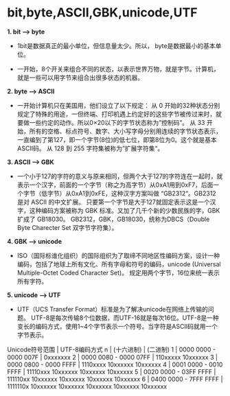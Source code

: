 # bit,byte,ASCII,GBK,unicode,UTF

**1. bit --> byte**

- 1bit是数据真正的最小单位，但信息量太少。所以，
    byte是数据最小的基本单位。

- 一开始，8个开关来组合不同的状态，以表示世界万物，就是字节。计算机，就是一些可以用字节来组合出很多状态的机器。

**2. byte --> ASCII**

- 一开始计算机只在美国用，他们设立了以下规定：
   从 0 开始的32种状态分别规定了特殊的用途，一但终端、打印机遇上约定好的这些字节被传过来时，就要做一些约定的动作。所以0×20以下的字节状态称为”控制码”。
   从 33 开始，所有的空格、标点符号、数字、大小写字母分别用连续的字节状态表示，一直编到了第127，即一个字节(8位)的低七位，即第8位为0。这个就是基本ASCII码。
   从 128 到 255 字符集被称为”扩展字符集“。

**3. ASCII --> GBK**

- 一个小于127的字符的意义与原来相同，但两个大于127的字符连在一起时，就表示一个汉字，前面的一个字节（称之为高字节）从0xA1用到0xF7，后面一个字节（低字节）从0xA1到0xFE，这种汉字方案叫做 “GB2312“。GB2312 是对 ASCII 的中文扩展。
  只要第一个字节是大于127就固定表示这是一个汉字，这种编码方案被称为 GBK 标准。又加了几千个新的少数民族的字，GBK扩成了 GB18030。
  GB2312，GBK，GB18030，统称为DBCS（Double Byte Charecter Set 双字节字符集）。

**4. GBK --> unicode**

- ISO（国际标谁化组织）的国际组织为了取缔不同地区性编码方案，设计一种编码，包括了地球上所有文化、所有字母和符号的编码，unicode (Universal Multiple-Octet Coded Character Set)。
  规定用两个字节，16位来统一表示所有字符。

**5. unicode --> UTF**

- UTF（UCS Transfer Format）标准是为了解决unicode在网络上传输的问题。
  UTF-8是每次传输8个位数据，而UTF-16就是每次16位。UTF-8是一种变长的编码方式，使用1~4个字节表示一个符号。当字符是ASCII码就用一个字节表示。

 Unicode符号范围      |  UTF-8编码方式 
 n |  (十六进制)           | (二进制) 
 1 | 0000 0000 - 0000 007F |                                                                                         0xxxxxxx 
 2 | 0000 0080 - 0000 07FF |                                                                       110xxxxx 10xxxxxx 
 3 | 0000 0800 - 0000 FFFF |                                                      1110xxxx 10xxxxxx 10xxxxxx 
 4 | 0001 0000 - 0010 FFFF |                                    11110xxx 10xxxxxx 10xxxxxx 10xxxxxx 
 5 | 0020 0000 - 03FF FFFF |                   111110xx 10xxxxxx 10xxxxxx 10xxxxxx 10xxxxxx 
 6 | 0400 0000 - 7FFF FFFF | 1111110x 10xxxxxx 10xxxxxx 10xxxxxx 10xxxxxx 10xxxxxx 